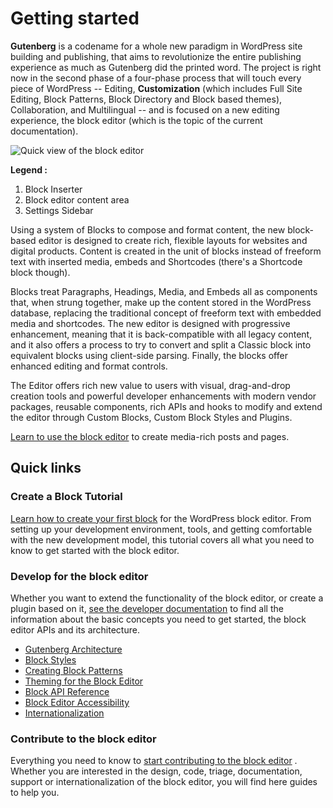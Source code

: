 # Getting started

**Gutenberg** is a codename for a whole new paradigm in WordPress site building and publishing, that aims to revolutionize the entire publishing experience as much as Gutenberg did the printed word. The project is right now in the second phase of a four-phase process that will touch every piece of WordPress -- Editing, **Customization** (which includes Full Site Editing, Block Patterns, Block Directory and Block based themes), Collaboration, and Multilingual -- and is focused on a new editing experience, the block editor (which is the topic of the current documentation).

![Quick view of the block editor](https://raw.githubusercontent.com/WordPress/gutenberg/trunk/docs/assets/quick-view-of-the-block-editor.png)

**Legend :**

1. Block Inserter
2. Block editor content area
3. Settings Sidebar

Using a system of Blocks to compose and format content, the new block-based editor is designed to create rich, flexible layouts for websites and digital products. Content is created in the unit of blocks instead of freeform text with inserted media, embeds and Shortcodes (there's a Shortcode block though).

Blocks treat Paragraphs, Headings, Media, and Embeds all as components that, when strung together, make up the content stored in the WordPress database, replacing the traditional concept of freeform text with embedded media and shortcodes. The new editor is designed with progressive enhancement, meaning that it is back-compatible with all legacy content, and it also offers a process to try to convert and split a Classic block into equivalent blocks using client-side parsing. Finally, the blocks offer enhanced editing and format controls.

The Editor offers rich new value to users with visual, drag-and-drop creation tools and powerful developer enhancements with modern vendor packages, reusable components, rich APIs and hooks to modify and extend the editor through Custom Blocks, Custom Block Styles and Plugins.

[Learn to use the block editor](https://wordpress.org/support/article/wordpress-editor/) to create media-rich posts and pages.

## Quick links

### Create a Block Tutorial

[Learn how to create your first block](/docs/getting-started/create-block/README.md) for the WordPress block editor. From setting up your development environment, tools, and getting comfortable with the new development model, this tutorial covers all what you need to know to get started with the block editor.

### Develop for the block editor

Whether you want to extend the functionality of the block editor, or create a plugin based on it, [see the developer documentation](/docs/how-to-guides/README.md) to find all the information about the basic concepts you need to get started, the block editor APIs and its architecture.

-   [Gutenberg Architecture](/docs/explanations/architecture/README.md)
-   [Block Styles](/docs/reference-guides/filters/block-filters.md#block-styles)
-   [Creating Block Patterns](/docs/reference-guides/block-api/block-patterns.md)
-   [Theming for the Block Editor](/docs/how-to-guides/themes/README.md)
-   [Block API Reference](/docs/reference-guides/block-api/README.md)
-   [Block Editor Accessibility](/docs/how-to-guides/accessibility.md)
-   [Internationalization](/docs/how-to-guides/internationalization.md)

### Contribute to the block editor

Everything you need to know to [start contributing to the block editor](/docs/contributors/README.md) . Whether you are interested in the design, code, triage, documentation, support or internationalization of the block editor, you will find here guides to help you.
